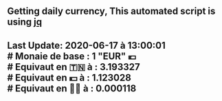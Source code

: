 ## Getting daily currency, This automated script is using [jq](https://stedolan.github.io/jq/)
## Last Update:  2020-06-17 à 13:00:01 </br># Monaie de base : 1 "EUR" 💶 </br> # Equivaut en 🇹🇳 à :  3.193327 </br> # Equivaut en 💵 à : 1.123028</br> # Equivaut en 🐱‍💻 à :  0.000118
